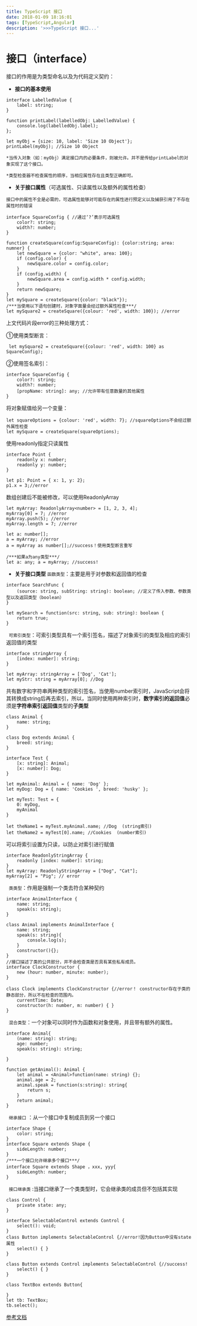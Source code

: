 ```yaml
---
title: TypeScript 接口
date: 2018-01-09 18:16:01
tags: [TypeScript,Angular]
description: '>>>TypeScript 接口...'
---
```

# 接口（interface）

接口的作用是为类型命名以及为代码定义契约：

- **接口的基本使用**
```
interface LabelledValue {
	label: string;
}

function printLabel(labelledObj: LabelledValue) {
	console.log(labelledObj.label);
};

let myObj = {size: 10, label: 'Size 10 Object'};
printLabel(myObj); //Size 10 Object
```
`*当传入对象（如：myObj）满足接口内的必要条件，则被允许。并不是传给printLabel的对象实现了这个接口。`

`*类型检查器不检查属性的顺序，当相应属性存在且类型正确即可。 `

- **关于接口属性**（可选属性、只读属性以及额外的属性检查）

`接口中的属性不全是必需的，可选属性能够对可能存在的属性进行预定义以及捕获引用了不存在属性时的错误`
```
interface SquareConfig { //通过‘?’表示可选属性
	color?: string;
	width?: number;
}

function createSquare(config:SquareConfig): {color:string; area: numner} {
	let newSquare = {color: "white", area: 100};
	if (config.color) {
	    newSquare.color = config.color;
	}
	if (config.width) {
	    newSquare.area = config.width * config.width;
    }
	return newSquare;
}
let mySquare = createSquare({color: "black"});
/***当使用以下语句创建时，对象字面量会经过额外属性检查***/
let mySquare2 = createSquare({colour: 'red', width: 100}); //error
```
上文代码片段error的三种处理方式：

①使用类型断言：
```
 let mySquare2 = createSquare({colour: 'red', width: 100} as SquareConfig);
```

②使用签名索引：

```
interface SquareConfig {
	color?: string;
	width?: number;
	[propName: string]: any; //允许带有任意数量的其他属性
}
```
将对象赋值给另一个变量：

```
let squareOptions = {colour: 'red', width: 7}; //squareOptions不会经过额外属性检查
let mySquare = createSquare(squareOptions);
```
使用readonly指定只读属性
```
interface Point {
	readonly x: number;
	readonly y: number;
} 

let p1: Point = { x: 1, y: 2};
p1.x = 3;//error
```
数组创建后不能被修改，可以使用ReadonlyArray<T>
``` 
let myArray: ReadonlyArray<number> = [1, 2, 3, 4];
myArray[0] = 7; //error
myArray.push(5); //error
myArray.length = 7; //error

let a: number[];
a = myArray; //error
a = myArray as number[];//success！使用类型断言重写

/***如果a为any类型***/
let a: any; a = myArray; //success!
```

- **关于接口类型**
`函数类型`：主要是用于对参数和返回值的检查

```
interface SearchFunc {
	(source: string, subString: string): boolean; //定义了传入参数、参数类型以及返回类型（boolean）
}

let mySearch = function(src: string, sub: string): boolean {
	return true;
}
```

` 可索引类型`：可索引类型具有一个索引签名，描述了对象索引的类型及相应的索引返回值的类型
```
interface stringArray {
	[index: number]: string;
}

let myArray: stringArray = ['Dog', 'Cat'];
let myStr: string = myArray[0]; //Dog
```
共有数字和字符串两种类型的索引签名，当使用number索引时，JavaScript会将其转换成string后再去索引，所以，当同时使用两种索引时，**数字索引的返回值**必须是**字符串索引返回值**类型的**子类型**
```
class Animal {
    name: string;
}

class Dog extends Animal {
    breed: string;
}

interface Test {
    [x: string]: Animal;  
    [x: number]: Dog;   
}

let myAnimal: Animal = { name: 'Dog' };
let myDog: Dog = { name: 'Cookies ', breed: 'husky' };

let myTest: Test = {
    0: myDog,
    myAnimal
}

let theName1 = myTest.myAnimal.name; //Dog  (string索引)
let theName2 = myTest[0].name; //Cookies  (number索引)
```
可以将索引设置为只读，以防止对索引进行赋值
```
interface ReadonlyStringArray {
    readonly [index: number]: string;
}
let myArray: ReadonlyStringArray = ["Dog", "Cat"];
myArray[2] = "Pig"; // error
```
` 类类型`：作用是强制一个类去符合某种契约
```
interface AnimalInterface {
	name: string;
	speak(s: string);
}

class Animal implements AnimalInterface {
	name: string;
	speak(s: string){
		console.log(s);
	}
	constructor(){};
}
//接口描述了类的公共部分，并不会检查类是否具有某些私有成员。
interface ClockConstructor {
    new (hour: number, minute: number);
}

class Clock implements ClockConstructor {//error！ constructor存在于类的静态部分，所以不在检查的范围内。 
    currentTime: Date;
    constructor(h: number, m: number) { }
}
```
` 混合类型`：一个对象可以同时作为函数和对象使用，并且带有额外的属性。
```
interface Animal{
	(name: string): string;
	age: number;
    speak(s: string): string;
    
}

function getAnimal(): Animal {
	let animal = <Animal>function(name: string) {};
	animal.age = 2;
	animal.speak = function(s:string): string{
        return s;
    }
    return animal;
}
```
` 继承接口` ：从一个接口中复制成员到另一个接口
```
interface Shape {
	color: string;
}
interface Square extends Shape {
	sideLength: number;
}
/***一个接口允许继承多个接口***/
interface Square extends Shape ，xxx, yyy{
	sideLength: number;
}
```
` 接口继承类` :当接口继承了一个类类型时，它会继承类的成员但不包括其实现
```
class Control {
    private state: any;
}

interface SelectableControl extends Control {
    select(): void;
}
class Button implements SelectableControl {//error!因为Button中没有state属性
    select() { }
}

class Button extends Control implements SelectableControl {//success!
    select() { }
}

class TextBox extends Button{

}
let tb: TextBox;
tb.select();
```
[参考文档](https://www.tslang.cn/docs/handbook/interfaces.html)


